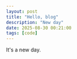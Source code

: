 ```yaml
---
layout: post
title: "Hello, blog"
description: "New day"
date: 2025-08-30 00:21:00
tags: [code]
---
```


It's a new day.